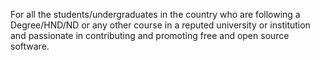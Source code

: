 For all the students/undergraduates in the country who are following a Degree/HND/ND or any other course in a reputed university or institution and passionate in contributing and promoting free and open source software. 
